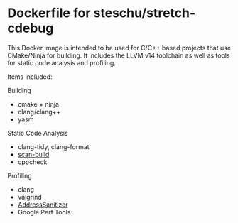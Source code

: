 # Dockerfile for steschu/stretch-cdebug

This Docker image is intended to be used for C/C++ based projects that use CMake/Ninja for building. It includes the LLVM v14 toolchain as well as tools for static code analysis and profiling.

Items included:

Building
* cmake + ninja
* clang/clang++
* yasm

Static Code Analysis
* clang-tidy, clang-format
* [scan-build](https://clang-analyzer.llvm.org/scan-build.html)
* cppcheck

Profiling
* clang
* valgrind
* [AddressSanitizer](https://clang.llvm.org/docs/AddressSanitizer.html)
* Google Perf Tools
